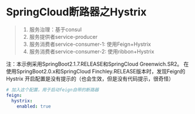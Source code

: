 # SpringCloud断路器之Hystrix

> 1. 服务治理：基于consul
> 2. 服务提供者service-producer
> 3. 服务消费者service-consumer-1: 使用Feign+Hystrix
> 4. 服务消费者service-consumer-2: 使用ribbon+Hystrix


注：本示例采用SpringBoot2.1.7.RELEASE和SpringCloud Greenwich.SR2。
在使用SpringBoot2.0.x和SpringCloud Finchley.RELEASE版本时，发现Feign的Hystrix
开启配置是没有提示的（也会生效，但是没有代码提示，很奇怪）
```yaml
# 加入这个配置，用于启动feign自带的断路器
feign:
  hystrix:
    enabled: true
```




